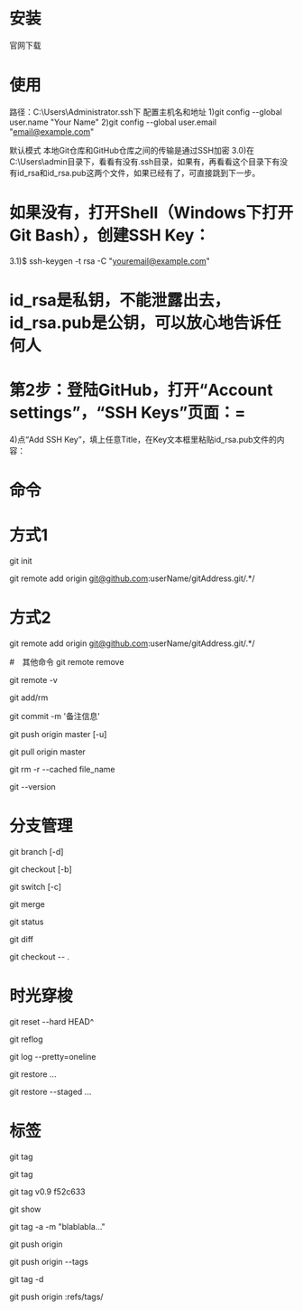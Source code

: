 # 安装
官网下载

# 使用
路径：C:\Users\Administrator\.ssh下 配置主机名和地址
1)git config --global user.name "Your Name"
2)git config --global user.email "email@example.com"

默认模式 本地Git仓库和GitHub仓库之间的传输是通过SSH加密
3.0)在C:\Users\admin目录下，看看有没有.ssh目录，如果有，再看看这个目录下有没有id_rsa和id_rsa.pub这两个文件，如果已经有了，可直接跳到下一步。
# 如果没有，打开Shell（Windows下打开Git Bash），创建SSH Key：
3.1)$ ssh-keygen -t rsa -C "youremail@example.com"

# id_rsa是私钥，不能泄露出去，id_rsa.pub是公钥，可以放心地告诉任何人

# 第2步：登陆GitHub，打开“Account settings”，“SSH Keys”页面：=

4)点“Add SSH Key”，填上任意Title，在Key文本框里粘贴id_rsa.pub文件的内容：

# 命令
# 方式1
git init
<!-- 1)初始化 -->
git remote add origin git@github.com:userName/gitAddress.git/.*/
<!-- 2)添加远程仓库 origin这个远程仓库的名字 FindIndex用户名  learn-git仓库名 -->

# 方式2
git remote add origin git@github.com:userName/gitAddress.git/.*/
<!-- 1) 克隆远程仓库 -->

#　其他命令
git remote remove <name>
<!-- 删除远程仓库配置 -->
git remote -v
<!-- 查看远程仓库配置 -->
git add/rm <file>
<!-- 添加(删除)文件到缓冲区 -->
git commit <file> -m '备注信息'
<!-- 提交更改到本地版本库 -->
git push origin master [-u]
<!-- 推送到远程仓库master分支(-u参数,会把本地的master分支和远程的master分支关联起来) -->
git pull origin master
<!-- 拉取远程仓库master分支 -->
git rm -r --cached file_name
<!-- 删除远程的文件 -->
git --version                       
<!-- 命令提示 -->

# 分支管理
git branch <name> [-d] 
<!-- 创建/查看/删除分支(-d参数表示删除分支 ) -->
git checkout <name> [-b]             
<!-- 然后切换到分支(-b参数表示创建并切换) -->
git switch <name> [-c]            
<!-- 然后切换到分支(-c参数表示创建并切换)  -->
git merge <name>                   
<!-- 合并某分支到当前分支  -->
git status                          
<!-- 查看仓库状态 -->
git diff                            
<!-- 文件版本对比 -->
git checkout -- <file>.             
<!-- 放弃更改回退到工作区或暂存区, 取决于文件是否暂存("--"是必须的) -->

# 时光穿梭
git reset --hard HEAD^              
<!-- 历史版本回退（前进）(无参数参是将咱暂存区和HEAD的提交保持一致, 数是将工作区、暂存取和HEAD保持一致) -->
git reflog                          
<!-- 查看所有操作记录 -->
git log --pretty=oneline            
<!-- 命令查看版本记录(参数表示行内显示) -->
git restore <file>... 
<!-- 撤销工作区修改 用暂存区替换工作区 -->
git restore --staged <file>...
<!-- 撤销暂存区修改 工作区不变 -->


# 标签
git tag <name>                      
<!-- 可以打一个新标签 -->
git tag                             
<!-- 查看所有标签 -->
git tag v0.9 f52c633                
<!-- 补打标签(f52c633为commit版本号) -->
git show <tagname>                  
<!-- 查看标签信息 -->
git tag -a <tagname> -m "blablabla..."  
<!-- 可以指定标签信息 -->
git push origin <tagname>           
<!-- 可以推送一个本地标签 -->
git push origin --tags              
<!-- 可以推送全部未推送过的本地标签 -->
git tag -d <tagname>                
<!-- 可以删除一个本地标签 -->
git push origin :refs/tags/<tagname>
<!-- 可以删除一个远程标签 -->





